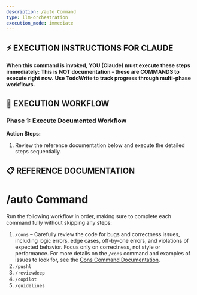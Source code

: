 ```yaml
---
description: /auto Command
type: llm-orchestration
execution_mode: immediate
---
```

## ⚡ EXECUTION INSTRUCTIONS FOR CLAUDE
**When this command is invoked, YOU (Claude) must execute these steps immediately:**
**This is NOT documentation - these are COMMANDS to execute right now.**
**Use TodoWrite to track progress through multi-phase workflows.**

## 🚨 EXECUTION WORKFLOW

### Phase 1: Execute Documented Workflow

**Action Steps:**
1. Review the reference documentation below and execute the detailed steps sequentially.

## 📋 REFERENCE DOCUMENTATION

# /auto Command

Run the following workflow in order, making sure to complete each command fully without skipping any steps:

1. `/cons` – Carefully review the code for bugs and correctness issues, including logic errors, edge cases, off-by-one errors, and violations of expected behavior. Focus only on correctness, not style or performance. For more details on the `/cons` command and examples of issues to look for, see the [Cons Command Documentation](.claude/commands/cons.md).
2. `/pushl`
3. `/reviewdeep`
4. `/copilot`
5. `/guidelines`
